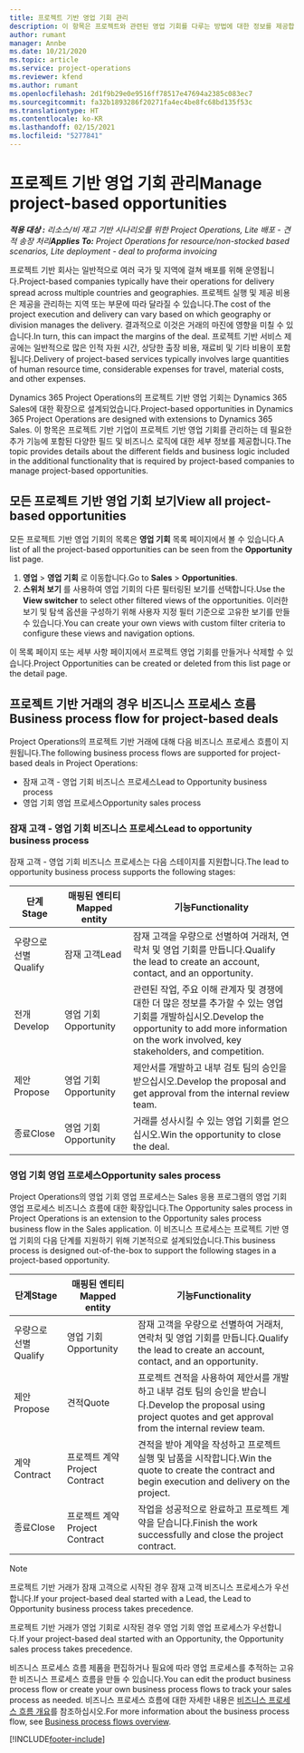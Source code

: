 ```yaml
---
title: 프로젝트 기반 영업 기회 관리
description: 이 항목은 프로젝트와 관련된 영업 기회를 다루는 방법에 대한 정보를 제공합니다.
author: rumant
manager: Annbe
ms.date: 10/21/2020
ms.topic: article
ms.service: project-operations
ms.reviewer: kfend
ms.author: rumant
ms.openlocfilehash: 2d1f9b29e0e9516ff78517e47694a2385c083ec7
ms.sourcegitcommit: fa32b1893286f20271fa4ec4be8fc68bd135f53c
ms.translationtype: HT
ms.contentlocale: ko-KR
ms.lasthandoff: 02/15/2021
ms.locfileid: "5277841"
---
```

# <a name="manage-project-based-opportunities"></a><span data-ttu-id="bc597-103">프로젝트 기반 영업 기회 관리</span><span class="sxs-lookup"><span data-stu-id="bc597-103">Manage project-based opportunities</span></span>

<span data-ttu-id="bc597-104">_**적용 대상 :** 리소스/비 재고 기반 시나리오를 위한 Project Operations, Lite 배포 - 견적 송장 처리_</span><span class="sxs-lookup"><span data-stu-id="bc597-104">_**Applies To:** Project Operations for resource/non-stocked based scenarios, Lite deployment - deal to proforma invoicing_</span></span>

<span data-ttu-id="bc597-105">프로젝트 기반 회사는 일반적으로 여러 국가 및 지역에 걸쳐 배포를 위해 운영됩니다.</span><span class="sxs-lookup"><span data-stu-id="bc597-105">Project-based companies typically have their operations for delivery spread across multiple countries and geographies.</span></span> <span data-ttu-id="bc597-106">프로젝트 실행 및 제공 비용은 제공을 관리하는 지역 또는 부문에 따라 달라질 수 있습니다.</span><span class="sxs-lookup"><span data-stu-id="bc597-106">The cost of the project execution and delivery can vary  based on which geography or division manages the delivery.</span></span> <span data-ttu-id="bc597-107">결과적으로 이것은 거래의 마진에 영향을 미칠 수 있습니다.</span><span class="sxs-lookup"><span data-stu-id="bc597-107">In turn, this can impact the margins of the deal.</span></span> <span data-ttu-id="bc597-108">프로젝트 기반 서비스 제공에는 일반적으로 많은 인적 자원 시간, 상당한 출장 비용, 재료비 및 기타 비용이 포함됩니다.</span><span class="sxs-lookup"><span data-stu-id="bc597-108">Delivery of project-based services typically involves large quantities of human resource time, considerable expenses for travel, material costs, and other expenses.</span></span>

<span data-ttu-id="bc597-109">Dynamics 365 Project Operations의 프로젝트 기반 영업 기회는 Dynamics 365 Sales에 대한 확장으로 설계되었습니다.</span><span class="sxs-lookup"><span data-stu-id="bc597-109">Project-based opportunities in Dynamics 365 Project Operations are designed with extensions to Dynamics 365 Sales.</span></span> <span data-ttu-id="bc597-110">이 항목은 프로젝트 기반 기업이 프로젝트 기반 영업 기회를 관리하는 데 필요한 추가 기능에 포함된 다양한 필드 및 비즈니스 로직에 대한 세부 정보를 제공합니다.</span><span class="sxs-lookup"><span data-stu-id="bc597-110">The topic provides details about the different fields and business logic included in the additional functionality that is required by project-based companies to manage project-based opportunities.</span></span>

## <a name="view-all-project-based-opportunities"></a><span data-ttu-id="bc597-111">모든 프로젝트 기반 영업 기회 보기</span><span class="sxs-lookup"><span data-stu-id="bc597-111">View all project-based opportunities</span></span>

<span data-ttu-id="bc597-112">모든 프로젝트 기반 영업 기회의 목록은 **영업 기회** 목록 페이지에서 볼 수 있습니다.</span><span class="sxs-lookup"><span data-stu-id="bc597-112">A list of all the project-based opportunities can be seen from the **Opportunity** list page.</span></span> 

1. <span data-ttu-id="bc597-113">**영업** > **영업 기회** 로 이동합니다.</span><span class="sxs-lookup"><span data-stu-id="bc597-113">Go to **Sales** > **Opportunities**.</span></span>
2. <span data-ttu-id="bc597-114">**스위처 보기** 를 사용하여 영업 기회의 다른 필터링된 보기를 선택합니다.</span><span class="sxs-lookup"><span data-stu-id="bc597-114">Use the **View switcher** to select other filtered views of the opportunities.</span></span> <span data-ttu-id="bc597-115">이러한 보기 및 탐색 옵션을 구성하기 위해 사용자 지정 필터 기준으로 고유한 보기를 만들 수 있습니다.</span><span class="sxs-lookup"><span data-stu-id="bc597-115">You can create your own views with custom filter criteria to configure these views and navigation options.</span></span>

<span data-ttu-id="bc597-116">이 목록 페이지 또는 세부 사항 페이지에서 프로젝트 영업 기회를 만들거나 삭제할 수 있습니다.</span><span class="sxs-lookup"><span data-stu-id="bc597-116">Project Opportunities can be created or deleted from this list page or the detail page.</span></span>

## <a name="business-process-flow-for-project-based-deals"></a><span data-ttu-id="bc597-117">프로젝트 기반 거래의 경우 비즈니스 프로세스 흐름</span><span class="sxs-lookup"><span data-stu-id="bc597-117">Business process flow for project-based deals</span></span>

<span data-ttu-id="bc597-118">Project Operations의 프로젝트 기반 거래에 대해 다음 비즈니스 프로세스 흐름이 지원됩니다.</span><span class="sxs-lookup"><span data-stu-id="bc597-118">The following business process flows are supported for project-based deals in Project Operations:</span></span>

- <span data-ttu-id="bc597-119">잠재 고객 - 영업 기회 비즈니스 프로세스</span><span class="sxs-lookup"><span data-stu-id="bc597-119">Lead to Opportunity business process</span></span>
- <span data-ttu-id="bc597-120">영업 기회 영업 프로세스</span><span class="sxs-lookup"><span data-stu-id="bc597-120">Opportunity sales process</span></span>

### <a name="lead-to-opportunity-business-process"></a><span data-ttu-id="bc597-121">잠재 고객 - 영업 기회 비즈니스 프로세스</span><span class="sxs-lookup"><span data-stu-id="bc597-121">Lead to opportunity business process</span></span> 
<span data-ttu-id="bc597-122">잠재 고객 - 영업 기회 비즈니스 프로세스는 다음 스테이지를 지원합니다.</span><span class="sxs-lookup"><span data-stu-id="bc597-122">The lead to opportunity business process supports the following stages:</span></span>

| <span data-ttu-id="bc597-123">단계</span><span class="sxs-lookup"><span data-stu-id="bc597-123">Stage</span></span> | <span data-ttu-id="bc597-124">매핑된 엔티티</span><span class="sxs-lookup"><span data-stu-id="bc597-124">Mapped entity</span></span> | <span data-ttu-id="bc597-125">기능</span><span class="sxs-lookup"><span data-stu-id="bc597-125">Functionality</span></span> |
| --- | --- | --- |
| <span data-ttu-id="bc597-126">우량으로 선별</span><span class="sxs-lookup"><span data-stu-id="bc597-126">Qualify</span></span> | <span data-ttu-id="bc597-127">잠재 고객</span><span class="sxs-lookup"><span data-stu-id="bc597-127">Lead</span></span> | <span data-ttu-id="bc597-128">잠재 고객을 우량으로 선별하여 거래처, 연락처 및 영업 기회를 만듭니다.</span><span class="sxs-lookup"><span data-stu-id="bc597-128">Qualify the lead to create an account, contact, and an opportunity.</span></span> |
| <span data-ttu-id="bc597-129">전개</span><span class="sxs-lookup"><span data-stu-id="bc597-129">Develop</span></span> | <span data-ttu-id="bc597-130">영업 기회</span><span class="sxs-lookup"><span data-stu-id="bc597-130">Opportunity</span></span> | <span data-ttu-id="bc597-131">관련된 작업, 주요 이해 관계자 및 경쟁에 대한 더 많은 정보를 추가할 수 있는 영업 기회를 개발하십시오.</span><span class="sxs-lookup"><span data-stu-id="bc597-131">Develop the opportunity to add more information on the work involved, key stakeholders, and competition.</span></span> |
| <span data-ttu-id="bc597-132">제안</span><span class="sxs-lookup"><span data-stu-id="bc597-132">Propose</span></span> | <span data-ttu-id="bc597-133">영업 기회</span><span class="sxs-lookup"><span data-stu-id="bc597-133">Opportunity</span></span> | <span data-ttu-id="bc597-134">제안서를 개발하고 내부 검토 팀의 승인을 받으십시오.</span><span class="sxs-lookup"><span data-stu-id="bc597-134">Develop the proposal and get approval from the internal review team.</span></span> |
| <span data-ttu-id="bc597-135">종료</span><span class="sxs-lookup"><span data-stu-id="bc597-135">Close</span></span> | <span data-ttu-id="bc597-136">영업 기회</span><span class="sxs-lookup"><span data-stu-id="bc597-136">Opportunity</span></span> | <span data-ttu-id="bc597-137">거래를 성사시킬 수 있는 영업 기회를 얻으십시오.</span><span class="sxs-lookup"><span data-stu-id="bc597-137">Win the opportunity to close the deal.</span></span> |

### <a name="opportunity-sales-process"></a><span data-ttu-id="bc597-138">영업 기회 영업 프로세스</span><span class="sxs-lookup"><span data-stu-id="bc597-138">Opportunity sales process</span></span>
<span data-ttu-id="bc597-139">Project Operations의 영업 기회 영업 프로세스는 Sales 응용 프로그램의 영업 기회 영업 프로세스 비즈니스 흐름에 대한 확장입니다.</span><span class="sxs-lookup"><span data-stu-id="bc597-139">The Opportunity sales process in Project Operations is an extension to the Opportunity sales process business flow in the Sales application.</span></span> <span data-ttu-id="bc597-140">이 비즈니스 프로세스는 프로젝트 기반 영업 기회의 다음 단계를 지원하기 위해 기본적으로 설계되었습니다.</span><span class="sxs-lookup"><span data-stu-id="bc597-140">This business process is designed out-of-the-box to support the following stages in a project-based opportunity.</span></span>

| <span data-ttu-id="bc597-141">단계</span><span class="sxs-lookup"><span data-stu-id="bc597-141">Stage</span></span> | <span data-ttu-id="bc597-142">매핑된 엔티티</span><span class="sxs-lookup"><span data-stu-id="bc597-142">Mapped entity</span></span> | <span data-ttu-id="bc597-143">기능</span><span class="sxs-lookup"><span data-stu-id="bc597-143">Functionality</span></span> |
| --- | --- | --- |
| <span data-ttu-id="bc597-144">우량으로 선별</span><span class="sxs-lookup"><span data-stu-id="bc597-144">Qualify</span></span> | <span data-ttu-id="bc597-145">영업 기회</span><span class="sxs-lookup"><span data-stu-id="bc597-145">Opportunity</span></span> | <span data-ttu-id="bc597-146">잠재 고객을 우량으로 선별하여 거래처, 연락처 및 영업 기회를 만듭니다.</span><span class="sxs-lookup"><span data-stu-id="bc597-146">Qualify the lead to create an account, contact, and an opportunity.</span></span> |
| <span data-ttu-id="bc597-147">제안</span><span class="sxs-lookup"><span data-stu-id="bc597-147">Propose</span></span> | <span data-ttu-id="bc597-148">견적</span><span class="sxs-lookup"><span data-stu-id="bc597-148">Quote</span></span> | <span data-ttu-id="bc597-149">프로젝트 견적을 사용하여 제안서를 개발하고 내부 검토 팀의 승인을 받습니다.</span><span class="sxs-lookup"><span data-stu-id="bc597-149">Develop the proposal using project quotes and get approval from the internal review team.</span></span> |
| <span data-ttu-id="bc597-150">계약</span><span class="sxs-lookup"><span data-stu-id="bc597-150">Contract</span></span> | <span data-ttu-id="bc597-151">프로젝트 계약</span><span class="sxs-lookup"><span data-stu-id="bc597-151">Project Contract</span></span> | <span data-ttu-id="bc597-152">견적을 받아 계약을 작성하고 프로젝트 실행 및 납품을 시작합니다.</span><span class="sxs-lookup"><span data-stu-id="bc597-152">Win the quote to create the contract and begin execution and delivery on the project.</span></span> |
| <span data-ttu-id="bc597-153">종료</span><span class="sxs-lookup"><span data-stu-id="bc597-153">Close</span></span> | <span data-ttu-id="bc597-154">프로젝트 계약</span><span class="sxs-lookup"><span data-stu-id="bc597-154">Project Contract</span></span> | <span data-ttu-id="bc597-155">작업을 성공적으로 완료하고 프로젝트 계약을 닫습니다.</span><span class="sxs-lookup"><span data-stu-id="bc597-155">Finish the work successfully and close the project contract.</span></span> |

> [!NOTE]
> <span data-ttu-id="bc597-156">프로젝트 기반 거래가 잠재 고객으로 시작된 경우 잠재 고객 비즈니스 프로세스가 우선합니다.</span><span class="sxs-lookup"><span data-stu-id="bc597-156">If your project-based deal started with a Lead, the Lead to Opportunity business process takes precedence.</span></span>
>
> <span data-ttu-id="bc597-157">프로젝트 기반 거래가 영업 기회로 시작된 경우 영업 기회 영업 프로세스가 우선합니다.</span><span class="sxs-lookup"><span data-stu-id="bc597-157">If your project-based deal started with an Opportunity, the Opportunity sales process takes precedence.</span></span>

<span data-ttu-id="bc597-158">비즈니스 프로세스 흐름 제품을 편집하거나 필요에 따라 영업 프로세스를 추적하는 고유한 비즈니스 프로세스 흐름을 만들 수 있습니다.</span><span class="sxs-lookup"><span data-stu-id="bc597-158">You can edit the product business process flow or create your own business process flows to track your sales process as needed.</span></span> <span data-ttu-id="bc597-159">비즈니스 프로세스 흐름에 대한 자세한 내용은 [비즈니스 프로세스 흐름 개요](https://docs.microsoft.com/dynamics365/customerengagement/on-premises/customize/business-process-flows-overview)를 참조하십시오.</span><span class="sxs-lookup"><span data-stu-id="bc597-159">For more information about the business process flow, see [Business process flows overview](https://docs.microsoft.com/dynamics365/customerengagement/on-premises/customize/business-process-flows-overview).</span></span>


[!INCLUDE[footer-include](../includes/footer-banner.md)]
